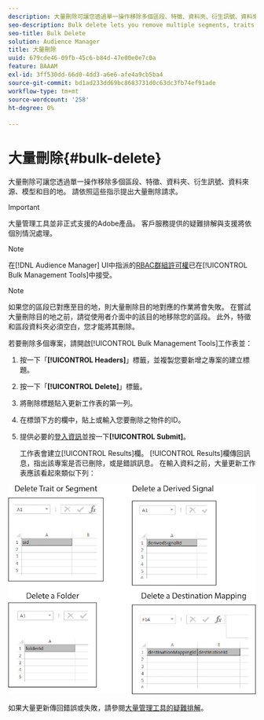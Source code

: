 ```yaml
---
description: 大量刪除可讓您透過單一操作移除多個區段、特徵、資料夾、衍生訊號、資料來源、模型和目的地。 請依照這些指示提出大量刪除請求。
seo-description: Bulk delete lets you remove multiple segments, traits, folders, derived signals, data sources, models, and destinations with a single operation. Follow these instructions to make a bulk delete request.
seo-title: Bulk Delete
solution: Audience Manager
title: 大量刪除
uuid: 679cde46-09fb-45c6-b84d-47e00e0e7c0a
feature: BAAAM
exl-id: 3ff530dd-66d0-4dd3-a6e6-afe4a9cb5ba4
source-git-commit: bd1ad233dd69bc8683731d0c63dc3fb74ef91ade
workflow-type: tm+mt
source-wordcount: '258'
ht-degree: 0%

---
```


# 大量刪除{#bulk-delete}

大量刪除可讓您透過單一操作移除多個區段、特徵、資料夾、衍生訊號、資料來源、模型和目的地。 請依照這些指示提出大量刪除請求。

>[!IMPORTANT]
>
>大量管理工具並非正式支援的Adobe產品。 客戶服務提供的疑難排解與支援將依個別情況處理。

<!-- 

<p>t_bulk_delete.xml </p>

 -->

>[!NOTE]
>
>在[!DNL Audience Manager] UI中指派的[RBAC群組許可權](../../features/administration/administration-overview.md)已在[!UICONTROL Bulk Management Tools]中接受。

>[!NOTE]
>
>如果您的區段已對應至目的地，則大量刪除目的地對應的作業將會失敗。 在嘗試大量刪除目的地之前，請從使用者介面中的該目的地移除您的區段。 此外，特徵和區段資料夾必須空白，您才能將其刪除。

若要刪除多個專案，請開啟[!UICONTROL Bulk Management Tools]工作表並：

1. 按一下「**[!UICONTROL Headers]**」標籤，並複製您要新增之專案的建立標題。
2. 按一下「**[!UICONTROL Delete]**」標籤。
3. 將刪除標題貼入更新工作表的第一列。
4. 在標頭下方的欄中，貼上或輸入您要刪除之物件的ID。
5. 提供必要的[登入資訊](../../reference/bulk-management-tools/bulk-management-intro.md#auth-reqs)並按一下&#x200B;**[!UICONTROL Submit]**。

   工作表會建立[!UICONTROL Results]欄。 [!UICONTROL Results]欄傳回訊息，指出該專案是否已刪除，或是錯誤訊息。
在輸入資料之前，大量更新工作表應該看起來類似下列：

![](assets/delete.png)

如果大量更新傳回錯誤或失敗，請參閱[大量管理工具的疑難排解](../../reference/bulk-management-tools/bulk-troubleshooting.md)。
